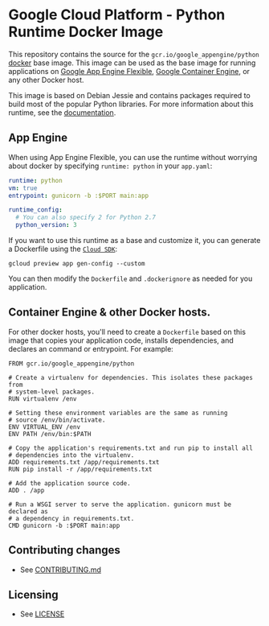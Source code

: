 # Google Cloud Platform - Python Runtime Docker Image

This repository contains the source for the `gcr.io/google_appengine/python` [docker](https://docker.io) base image. This image can be used as the base image for running applications on [Google App Engine Flexible](https://cloud.google.com/appengine/docs/flexible/), [Google Container Engine](https://cloud.google.com/container-engine), or any other Docker host.

This image is based on Debian Jessie and contains packages required to build most of the popular Python libraries. For more information about this runtime, see the [documentation](https://cloud.google.com/appengine/docs/flexible/python/runtime).

## App Engine

When using App Engine Flexible, you can use the runtime without worrying about docker by specifying `runtime: python` in your `app.yaml`:

```yaml
runtime: python
vm: true
entrypoint: gunicorn -b :$PORT main:app

runtime_config:
  # You can also specify 2 for Python 2.7
  python_version: 3
```

If you want to use this runtime as a base and customize it, you can generate a Dockerfile using the [`Cloud SDK`](https://cloud.google.com/sdk/gcloud/reference/preview/app/gen-config):

    gcloud preview app gen-config --custom 

You can then modify the `Dockerfile` and `.dockerignore` as needed for you application.

## Container Engine & other Docker hosts.
  
For other docker hosts, you'll need to create a `Dockerfile` based on this image that copies your application code, installs dependencies, and declares an command or entrypoint. For example:

    FROM gcr.io/google_appengine/python
    
    # Create a virtualenv for dependencies. This isolates these packages from
    # system-level packages.
    RUN virtualenv /env
    
    # Setting these environment variables are the same as running
    # source /env/bin/activate.
    ENV VIRTUAL_ENV /env
    ENV PATH /env/bin:$PATH
    
    # Copy the application's requirements.txt and run pip to install all
    # dependencies into the virtualenv.
    ADD requirements.txt /app/requirements.txt
    RUN pip install -r /app/requirements.txt
    
    # Add the application source code.
    ADD . /app
    
    # Run a WSGI server to serve the application. gunicorn must be declared as
    # a dependency in requirements.txt.
    CMD gunicorn -b :$PORT main:app

## Contributing changes

* See [CONTRIBUTING.md](CONTRIBUTING.md)

## Licensing

* See [LICENSE](LICENSE)
